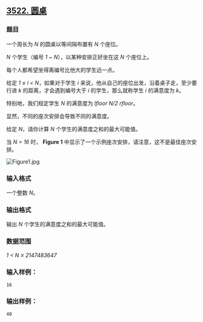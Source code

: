 ## [3522. 圆桌](https://www.acwing.com/problem/content/3525/)

### 题目

一个周长为 *N* 的圆桌以等间隔布置有 *N* 个座位。

*N* 个学生（编号 *1 ~ N*），以某种安排正好坐在这 *N* 个座位上。

每个人都希望坐得离编号比他大的学生远一点。

给定 *1 ≤ i < N*，如果对于学生 *i* 来说，他从自己的座位出发，沿着桌子走，至少要行进 *k* 的距离，才会遇到编号大于 *i* 的学生，那么就称学生 *i* 的满意度为 *k*。

特别地，我们规定学生 *N* 的满意度为 *lfloor N/2 rfloor*。

显然，不同的座次安排会导致不同的满意度。

给定 *N*，请你计算 *N* 个学生的满意度之和的最大可能值。

当 *N = 16* 时， **Figure 1** 中显示了一个示例座次安排，请注意，这不是最佳座次安排。

 ![Figure1.jpg](https://cdn.acwing.com/media/article/image/2021/05/18/19_57e0f294b7-Figure1.jpg)

### 输入格式

一个整数 *N*。

### 输出格式

输出 *N* 个学生的满意度之和的最大可能值。

### 数据范围

*1 < N ≤ 2147483647*

### 输入样例：

```
16
```

### 输出样例：

```
40
```
